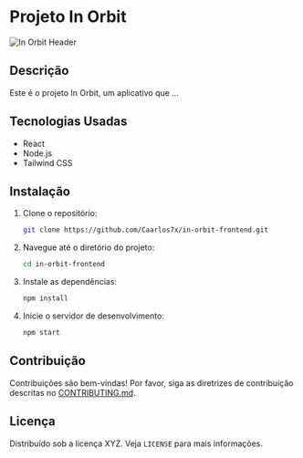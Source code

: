 # Projeto In Orbit

![In Orbit Header](https://i.imgur.com/XzMmpvZ.gif)

## Descrição

Este é o projeto In Orbit, um aplicativo que ...

## Tecnologias Usadas

- React
- Node.js
- Tailwind CSS

## Instalação

1. Clone o repositório:
    ```bash
    git clone https://github.com/Caarlos7x/in-orbit-frontend.git
    ```

2. Navegue até o diretório do projeto:
    ```bash
    cd in-orbit-frontend
    ```

3. Instale as dependências:
    ```bash
    npm install
    ```

4. Inicie o servidor de desenvolvimento:
    ```bash
    npm start
    ```

## Contribuição

Contribuições são bem-vindas! Por favor, siga as diretrizes de contribuição descritas no [CONTRIBUTING.md](CONTRIBUTING.md).

## Licença

Distribuído sob a licença XYZ. Veja `LICENSE` para mais informações.
